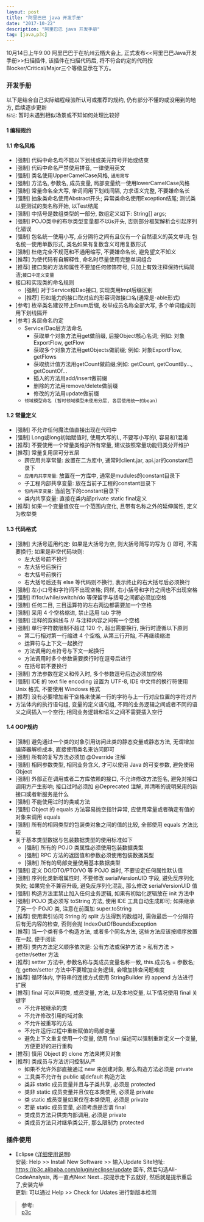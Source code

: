 ```yaml
---
layout: post
title: "阿里巴巴 java 开发手册"
date: "2017-10-22"
description: "阿里巴巴 java 开发手册"
tag: [java,p3c]
---
```


10月14日上午9:00 阿里巴巴于在杭州云栖大会上, 正式发布<<阿里巴巴Java开发手册>>扫描插件, 该插件在扫描代码后, 将不符合约定的代码按Blocker/Critical/Major三个等级显示在下方。  

### 开发手册
以下是结合自己实际编程经验所认可或推荐的规约, 仍有部分不懂的或没用到的地方, 后续逐步更新  
`标记`: 暂时未遇到相似场景或不知如何处理比较好
#### **1 编程规约**
#### 1.1 命名风格
- [强制] 代码中命名均不能以下划线或美元符号开始或结束
- [强制] 代码中命名严禁使用拼音, 一律使用英文
- [强制] 类名使用UpperCamelCase风格, `通用简写`
- [强制] 方法名, 参数名, 成员变量, 局部变量统一使用lowerCamelCase风格
- [强制] 常量命名全大写, 单词间用下划线间隔, 力求语义完整, 不要嫌命名长
- [强制] 抽象类命名使用Abstract开头; 异常类命名使用Exception结尾; 测试类以要测试的类名称开始, 以Test结尾
- [强制] 中括号是数组类型的一部分, 数组定义如下: String[] args;
- [强制] POJO类中的布尔类型变量都不以is开头, 否则部分框架解析会引起序列化错误
- [强制] 包名统一使用小写, 点分隔符之间有且仅有一个自然语义的英文单词; 包名统一使用单数形式, 类名如果有复数含义可用复数形式
- [强制] 杜绝完全不规范和不通用缩写, 不要嫌命名长, 避免望文不知义
- [推荐] 为使代码有自解释性, 命名时尽量使用完整单词组合
- [推荐] 接口类的方法和属性不要加任何修饰符号, 只加上有效注释保持代码简洁;`接口中定义变量`
- 接口和实现类的命名规则
  - [强制] 对于Service和Dao接口, 实现类用Impl后缀区别
  - [推荐] 形如能力的接口取对应的形容词做接口名(通常是-able形式)
- [参考] 枚举类名建议带上Enum后缀, 枚举成员名称全部大写, 多个单词组成则用下划线隔开
- [参考] 各层命名约定
  - Service/Dao层方法命名
    - 获取单个对象方法用get做前缀, 后接Object核心名词; 例如: 对象ExportFlow, getFlow
    - 获取多个对象方法用getObjects做前缀; 例如: 对象ExportFlow, getFlows
    - 获取统计值方法用getCount做前缀;例如: getCount, getCountBy..., getCountOf...
    - 插入的方法用add/insert做前缀
    - 删除的方法用remove/delete做前缀
    - 修改的方法用update做前缀
  - `领域模型命名 (暂时领域模型未使用分层, 各层使用统一的bean)`

#### 1.2 常量定义
- [强制] 不允许任何魔法值直接出现在代码中
- [强制] Long或long初始赋值时, 使用大写的L, 不要写小写的l, 容易和1混淆
- [推荐] 不要使用一个常量类维护所有常量, 建议按照常量功能归类分开维护
- [推荐] 常量复用层可分五层
  - 跨应用共享常量: 放置在二方库中, 通常时client.jar, api.jar的constant目录下
  - `应用内共享常量`: 放置在一方库中, 通常是mudules的constant目录下
  - 子工程内部共享变量: 放在当前子工程的constant目录下
  - `包内共享变量`: 当前包下的constant目录下
  - 类内共享变量: 直接在类内部private static final定义
- [推荐] 如果一个变量值仅在一个范围内变化, 且带有名称之外的延伸属性, 定义为枚举类

#### 1.3 代码格式
- [强制] 大括号适用约定: 如果是大括号为空, 则大括号简写的写为 {} 即可, 不需要换行; 如果是非空代码块则:
  - 左大括号前不换行
  - 左大括号后换行
  - 右大括号前换行
  - 右大括号后还有 else 等代码则不换行, 表示终止的右大括号后必须换行
- [强制] 左小口号和字符间不出现空格; 同样, 右小括号和字符之间也不出现空格
- [强制] if/for/while/switch/do 等保留字与括号之间都必须加空格
- [强制] 任何二目, 三目运算符的左右两边都需要加一个空格
- [强制] 采用 4 个空格缩进, 禁止适用 tab 字符
- [强制] 注释的双斜线与 // 与注释内容之间有一个空格
- [强制] 单行字符数限制不超过 120 个, 超出需要换行, 换行时遵循以下原则
  - 第二行相对第一行缩进 4 个空格, 从第三行开始, 不再继续缩进
  - 运算符与上下文一起换行
  - 方法调用的点符号与下文一起换行
  - 方法调用时多个参数需要换行时在逗号后进行
  - 在括号前不要换行
- [强制] 方法参数在定义和传入时, 多个参数逗号后边必须加空格
- [强制] IDE 的 text file encoding 设置为 UTF-8, IDE 中文件的换行符使用 Unix 格式, 不要使用 Windows 格式
- [推荐] 没有必要增加若干空格来使某一行的字符与上一行对应位置的字符对齐
- 方法体内的执行语句组, 变量的定义语句组, 不同的业务逻辑之间或者不同的语义之间插入一个空行; 相同业务逻辑和语义之间不需要插入空行

#### 1.4 OOP规约
- [强制] 避免通过一个类的对象引用访问此类的静态变量或静态方法, 无谓增加编译器解析成本, 直接使用类名来访问即可
- [强制] 所有的复写方法必须加 @Override 注解
- [强制] 相同参数类型, 相同业务含义, 才可以使用 Java 的可变参数, 避免使用 Object
- [强制] 外部正在调用或者二方库依赖的接口, 不允许修改方法签名, 避免对接口调用方产生影响; 接口过时必须加 @Deprecated 注解, 并清晰的说明采用的新接口或者新服务是什么
- [强制] 不能使用过时的类或方法
- [强制] Object 的 equals 方法容易抛空指针异常, 应使用常量或者确定有值的对象来调用 equals
- [强制] 所有的相同类型的包装类对象之间的值的比较, 全部使用 equals 方法比较
- 关于基本类型数据与包装数据类型的使用标准如下
  - [强制] 所有的 POJO 类属性必须使用包装数据类型
  - [强制] RPC 方法的返回值和参数必须使用包装数据类型
  - [强制] 所有的局部变量使用基本数据类型
- [强制] 定义 DO/DTO/PTO/VO 等 POJO 类时, 不要设定任何属性默认值
- [强制] 序列化类新增属性时, 不要修改 serialVersionUID 字段, 避免反序列化失败; 如果完全不兼容升级, 避免反序列化混乱, 那么修改 serialVersionUID 值
- [强制] 构造方法里禁止加入任何业务逻辑, 如果有初始化逻辑放在 init 方法中
- [强制] POJO 类必须写 toString 方法, 使用 IDE 工具自动生成即可; 如果继承了另一个 POJO 类, 注意在前面加 super.toString
- [推荐] 使用索引访问 String 的 split 方法得到的数组时, 需做最后一个分隔符后有无内容的检查, 否则会抛 IndexOutOfBoundsException
- [推荐] 当一个类有多个构造方法, 或者多个同名方法, 这些方法应该按顺序放置在一起, 便于阅读
- [推荐] 类内方法定义顺序依次是: 公有方法或保护方法 > 私有方法 > getter/setter 方法
- [推荐] setter 方法中, 参数名称与类成员变量名称一致, this.成员名 = 参数名; 在 getter/setter 方法中不要增加业务逻辑, 会增加排查问题难度
- [推荐] 循环体内, 字符串的连接方式使用 StringBuilder 的 append 方法进行扩展
- [推荐] final 可以声明类, 成员变量, 方法, 以及本地变量, 以下情况使用 final 关键字
  - 不允许被继承的类
  - 不允许修改引用的域对象
  - 不允许被重写的方法
  - 不允许运行过程中重新赋值的局部变量
  - 避免上下文重复使用一个变量, 使用 final 描述可以强制重新定义一个变量, 方便更好的进行重构
- [推荐] 慎用 Object 的 clone 方法来拷贝对象
- [推荐] 类成员与方法访问控制从严
  - 如果不允许外部直接通过 new 来创建对象, 那么构造方法必须是 private
  - 工具类不允许有 public 或default 构造方法
  - 类非 static 成员变量并且与子类共享, 必须是 protected
  - 类非 static 成员变量并且仅在本类使用, 必须是 private
  - 类 static 成员变量如果仅在本类使用, 必须是 private
  - 若是 static 成员变量, 必须考虑是否谓 final
  - 类成员方法只供类内部调用, 必须是 private
  - 类成员方法只对继承类公开, 那么限制为 protected

### 插件使用
- Eclipse ([详细使用说明](https://github.com/alibaba/p3c/blob/master/eclipse-plugin/README_cn.md))  
安装: Help >> Install New Software >> 输入Update Site地址: https://p3c.alibaba.com/plugin/eclipse/update 回车, 然后勾选Ali-CodeAnalysis, 再一直点Next Next...按提示走下去就好, 然后就是提示重启了,安装完毕  
更新: 可以通过 Help >> Check for Udates 进行新版本检测  

>**参考:**  
[p3c](https://github.com/alibaba/p3c)

